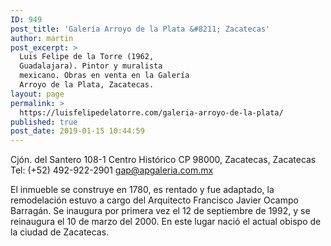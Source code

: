 ```yaml
---
ID: 949
post_title: 'Galería Arroyo de la Plata &#8211; Zacatecas'
author: martin
post_excerpt: >
  Luis Felipe de la Torre (1962,
  Guadalajara). Pintor y muralista
  mexicano. Obras en venta en la Galería
  Arroyo de la Plata, Zacatecas.
layout: page
permalink: >
  https://luisfelipedelatorre.com/galeria-arroyo-de-la-plata/
published: true
post_date: 2019-01-15 10:44:59
---
```

Cjón. del Santero 108-1
Centro Histórico
CP 98000, Zacatecas, Zacatecas
Tel: (+52) 492-922-2901
gap@apgaleria.com.mx

El inmueble se construye en 1780, es rentado y fue adaptado, la remodelación estuvo a cargo del Arquitecto Francisco Javier Ocampo Barragán. Se inaugura por primera vez el 12 de septiembre de 1992, y se reinaugura el 10 de marzo del 2000. En este lugar nació el actual obispo de la ciudad de Zacatecas.